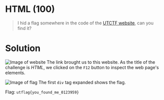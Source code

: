 # HTML (100)

> I hid a flag somewhere in the code of the [UTCTF website](https://www.isss.io/utctf/), can you find it?


# Solution

![Image of website](https://github.com/bombunx/CTFs/blob/master/utctf-d4ddy_p0k0_p4nts/Beginner/)
The link brought us to this website. As the title of the challenge is *HTML*, we clicked on the `F12` button to inspect the web page's elements. 

![Image of flag](https://github.com/bombunx/CTFs/blob/master/utctf-d4ddy_p0k0_p4nts/Beginner/)
The first `div` tag expanded shows the flag.

Flag: `utflag{you_found_me_0123959}`

